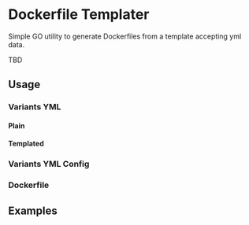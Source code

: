 # Dockerfile Templater

Simple GO utility to generate Dockerfiles from a template accepting yml data.

TBD

## Usage

### Variants YML

#### Plain

#### Templated

### Variants YML Config

### Dockerfile

## Examples